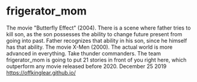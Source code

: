 # frigerator_mom
The movie "Butterfly Effect" (2004). There is a scene where father tries to kill son, as the son possesses the ability to change future present from going into past. Father recognizes that ability in his son, since he himself has that ability.
The movie X-Men (2000). The actual world is more advanced in everything. Take thunder commanders.
The team frigerator_mom is going to put 21 stories in front of you right here, which outperform any movie released before 2020.
December 25 2019
<br>
https://offkinglear.github.io/
